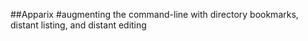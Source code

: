 ##Apparix
#augmenting the command-line with directory bookmarks, distant listing, and distant editing